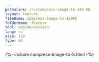 ```yaml
---
permalink: /ru/compress-image-to-120-kb
layout: feature
fileName: compress-image-to-120kb
folderName: feature
tool: imgcompression
lang: ru
size: 120
type: kb
---
```


{%- include compress-image-to-X.html -%}
